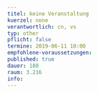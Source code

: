```yaml
---
titel: keine Veranstaltung
kuerzel: none
verantwortlich: cn, vs
typ: other
pflicht: false
termine: 2019-06-11 10:00
empfohlene-voraussetzungen: 
published: true
dauer: 180
raum: 3.216
info: 
---
```



